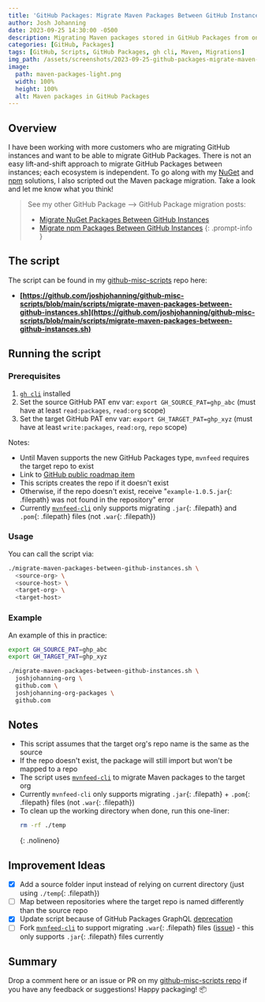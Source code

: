 ```yaml
---
title: 'GitHub Packages: Migrate Maven Packages Between GitHub Instances'
author: Josh Johanning
date: 2023-09-25 14:30:00 -0500
description: Migrating Maven packages stored in GitHub Packages from one instance to another
categories: [GitHub, Packages]
tags: [GitHub, Scripts, GitHub Packages, gh cli, Maven, Migrations]
img_path: /assets/screenshots/2023-09-25-github-packages-migrate-maven-packages
image:
  path: maven-packages-light.png
  width: 100%
  height: 100%
  alt: Maven packages in GitHub Packages
---
```


## Overview

I have been working with more customers who are migrating GitHub instances and want to be able to migrate GitHub Packages. There is not an easy lift-and-shift approach to migrate GitHub Packages between instances; each ecosystem is independent. To go along with my [NuGet](/posts/github-packages-migrate-nuget-packages/) and [npm](/posts/github-packages-migrate-npm-packages/) solutions, I also scripted out the Maven package migration. Take a look and let me know what you think!

> See my other GitHub Package --> GitHub Package migration posts:
> - [Migrate NuGet Packages Between GitHub Instances](/posts/github-packages-migrate-nuget-packages/)
> - [Migrate npm Packages Between GitHub Instances](/posts/github-packages-migrate-npm-packages/)
{: .prompt-info }

## The script

The script can be found in my [github-misc-scripts](/posts/github-misc-scripts/) repo here: 
- **[https://github.com/joshjohanning/github-misc-scripts/blob/main/scripts/migrate-maven-packages-between-github-instances.sh](https://github.com/joshjohanning/github-misc-scripts/blob/main/scripts/migrate-maven-packages-between-github-instances.sh)**

## Running the script

### Prerequisites

1. [`gh cli`](https://cli.github.com) installed
2. Set the source GitHub PAT env var: `export GH_SOURCE_PAT=ghp_abc` (must have at least `read:packages`, `read:org` scope)
3. Set the target GitHub PAT env var: `export GH_TARGET_PAT=ghp_xyz` (must have at least `write:packages`, `read:org`, `repo` scope)

Notes:

- Until Maven supports the new GitHub Packages type, `mvnfeed` requires the target repo to exist 
- Link to [GitHub public roadmap item](https://github.com/github/roadmap/issues/578)
- This scripts creates the repo if it doesn't exist
- Otherwise, if the repo doesn't exist, receive "`example-1.0.5.jar`{: .filepath} was not found in the repository" error
- Currently [`mvnfeed-cli`](https://github.com/microsoft/mvnfeed-cli) only supports migrating `.jar`{: .filepath} and `.pom`{: .filepath} files (not `.war`{: .filepath})

### Usage

You can call the script via:

```bash
./migrate-maven-packages-between-github-instances.sh \
  <source-org> \
  <source-host> \
  <target-org> \
  <target-host>
```

### Example

An example of this in practice:

```bash
export GH_SOURCE_PAT=ghp_abc
export GH_TARGET_PAT=ghp_xyz

./migrate-maven-packages-between-github-instances.sh \
  joshjohanning-org \
  github.com \
  joshjohanning-org-packages \
  github.com
```

## Notes

- This script assumes that the target org's repo name is the same as the source
- If the repo doesn't exist, the package will still import but won't be mapped to a repo
- The script uses [`mvnfeed-cli`](https://github.com/microsoft/mvnfeed-cli) to migrate Maven packages to the target org
- Currently `mvnfeed-cli` only supports migrating `.jar`{: .filepath} + `.pom`{: .filepath} files (not `.war`{: .filepath})
- To clean up the working directory when done, run this one-liner: 
  ```bash
  rm -rf ./temp
  ```
  {: .nolineno}

## Improvement Ideas

* [x] Add a source folder input instead of relying on current directory (just using `./temp`{: .filepath})
* [ ] Map between repositories where the target repo is named differently than the source repo
* [x] Update script because of GitHub Packages GraphQL [deprecation](https://github.blog/changelog/2022-08-18-deprecation-notice-graphql-for-packages/)
* [ ] Fork [`mvnfeed-cli`](https://github.com/microsoft/mvnfeed-cli) to support migrating `.war`{: .filepath} files ([issue](https://github.com/microsoft/mvnfeed-cli/issues/16)) - this only supports `.jar`{: .filepath} files currently

## Summary

Drop a comment here or an issue or PR on my [github-misc-scripts repo](https://github.com/joshjohanning/github-misc-scripts/blob/main/scripts/migrate-maven-packages-between-github-instances.sh) if you have any feedback or suggestions! Happy packaging! 📦
